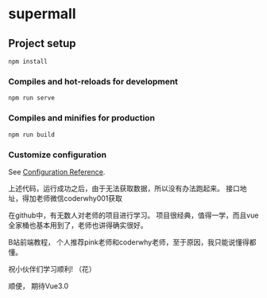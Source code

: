 # supermall

## Project setup
```
npm install
```

### Compiles and hot-reloads for development
```
npm run serve
```

### Compiles and minifies for production
```
npm run build
```

### Customize configuration
See [Configuration Reference](https://cli.vuejs.org/config/).


上述代码，运行成功之后，由于无法获取数据，所以没有办法跑起来。
接口地址，得加老师微信coderwhy001获取

在github中，有无数人对老师的项目进行学习。
项目很经典，值得一学，而且vue全家桶也基本用到了，老师也讲得确实很好。

B站前端教程， 个人推荐pink老师和coderwhy老师，至于原因，我只能说懂得都懂。

祝小伙伴们学习顺利! （花）

顺便， 期待Vue3.0
